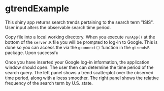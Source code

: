 # gtrendExample

This shiny app returns search trends pertaining to the search term "ISIS". User input alters the observable search time period. 

Copy file into a local working directory. When you execute `runApp()` at the bottom of the `server.R` file you will be prompted to log-in to Google. This is done so you can access the via the `gconnect()` function in the `gtrendsR` package. Upon successfu

Once you have inserted your Google log-in information, the application window should open. The user then can determine the time period of the search query. The left panel shows a trend scatterplot over the observed time period, along with a loess smoother. The right panel shows the relative frequency of the search term by U.S. state.
